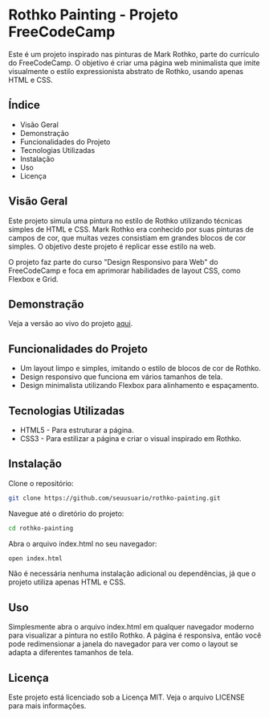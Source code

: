 # Rothko Painting - Projeto FreeCodeCamp

Este é um projeto inspirado nas pinturas de Mark Rothko, parte do currículo do FreeCodeCamp. O objetivo é criar uma página web minimalista que imite visualmente o estilo expressionista abstrato de Rothko, usando apenas HTML e CSS.

## Índice
- Visão Geral
- Demonstração
- Funcionalidades do Projeto
- Tecnologias Utilizadas
- Instalação
- Uso
- Licença

## Visão Geral
Este projeto simula uma pintura no estilo de Rothko utilizando técnicas simples de HTML e CSS. Mark Rothko era conhecido por suas pinturas de campos de cor, que muitas vezes consistiam em grandes blocos de cor simples. O objetivo deste projeto é replicar esse estilo na web.

O projeto faz parte do curso "Design Responsivo para Web" do FreeCodeCamp e foca em aprimorar habilidades de layout CSS, como Flexbox e Grid.

## Demonstração
Veja a versão ao vivo do projeto [aqui](link-da-versao-ao-vivo).

## Funcionalidades do Projeto
- Um layout limpo e simples, imitando o estilo de blocos de cor de Rothko.
- Design responsivo que funciona em vários tamanhos de tela.
- Design minimalista utilizando Flexbox para alinhamento e espaçamento.

## Tecnologias Utilizadas
- HTML5 - Para estruturar a página.
- CSS3 - Para estilizar a página e criar o visual inspirado em Rothko.

## Instalação
Clone o repositório:
```bash
git clone https://github.com/seuusuario/rothko-painting.git
```
Navegue até o diretório do projeto:
```bash
cd rothko-painting
```
Abra o arquivo index.html no seu navegador:
```bash
open index.html
```
Não é necessária nenhuma instalação adicional ou dependências, já que o projeto utiliza apenas HTML e CSS.

## Uso
Simplesmente abra o arquivo index.html em qualquer navegador moderno para visualizar a pintura no estilo Rothko. A página é responsiva, então você pode redimensionar a janela do navegador para ver como o layout se adapta a diferentes tamanhos de tela.

## Licença
Este projeto está licenciado sob a Licença MIT. Veja o arquivo LICENSE para mais informações.